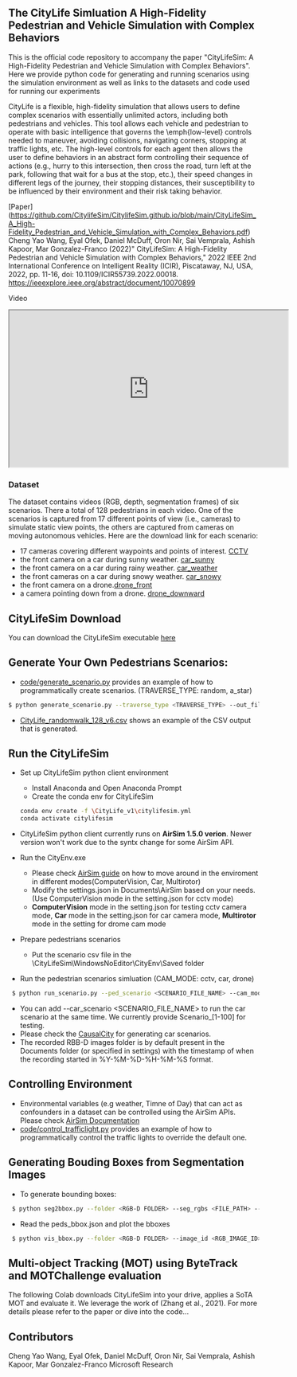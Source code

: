 
## The CityLife Simluation A High-Fidelity Pedestrian and Vehicle Simulation with Complex Behaviors
This is the official code repository to accompany the paper "CityLifeSim: A High-Fidelity Pedestrian and Vehicle Simulation with Complex Behaviors".
Here we provide python code for generating and running scenarios using the simulation environment as well as links to the datasets and code used for running our experiments

CityLife is a flexible, high-fidelity simulation that allows users to define complex scenarios with essentially unlimited actors, including both pedestrians and vehicles. 
This tool allows each vehicle and pedestrian to operate with basic intelligence that governs the \emph{low-level} controls needed to maneuver, avoiding collisions, navigating corners, stopping at traffic lights, etc. The high-level controls for each agent then allows the user to define behaviors in an abstract form controlling their sequence of actions (e.g., hurry to this intersection, then cross the road, turn left at the park, following that wait for a bus at the stop, etc.), their speed changes in different legs of the journey, their stopping distances, their susceptibility to be influenced by their environment and their risk taking behavior.

[Paper] (https://github.com/CitylifeSim/CitylifeSim.github.io/blob/main/CityLifeSim_A_High-Fidelity_Pedestrian_and_Vehicle_Simulation_with_Complex_Behaviors.pdf)
Cheng Yao Wang,  Eyal Ofek, Daniel McDuff, Oron Nir, Sai Vemprala,  Ashish Kapoor,  Mar Gonzalez-Franco (2022)" CityLifeSim: A High-Fidelity Pedestrian and Vehicle Simulation with Complex Behaviors," 2022 IEEE 2nd International Conference on Intelligent Reality (ICIR), Piscataway, NJ, USA, 2022, pp. 11-16, doi: 10.1109/ICIR55739.2022.00018.
https://ieeexplore.ieee.org/abstract/document/10070899

Video
<iframe src="https://drive.google.com/file/d/1HzDDNNBiDJH3pginjnWD6ZoLsC5pzE-l/preview" width="560" height="315" allow="autoplay"></iframe>

### Dataset
The dataset contains videos (RGB, depth, segmentation frames) of six scenarios. There a total of 128 pedestrians in each video. One of the scenarios is captured from 17 different points of view (i.e., cameras) to simulate static view points, the others are captured from cameras on moving autonomous vehicles. 
Here are the download link for each scenario: 

* 17 cameras covering different waypoints and points of interest. [CCTV](https://drive.google.com/file/d/1lZWYIObz4HGp87YTetgoMrbIn-jfflgW/view?usp=sharing)
* the front camera on a car during sunny weather. [car_sunny](https://drive.google.com/file/d/1MakOLo3e2XHk3hDgmuIZDAl5dwpQYSeo/view?usp=sharing)
* the front camera on a car during rainy weather. [car_weather](https://drive.google.com/file/d/1KtDhfqQaPbNx4BcbdCLG5DKuc0Uf0361/view?usp=sharing)
* the front cameras on a car during snowy weather. [car_snowy](https://drive.google.com/file/d/1by29iSKW6X943yHjvJVFepo2JDp7Ep42/view?usp=sharing)
* the front camera on a drone.[drone_front](https://drive.google.com/file/d/19fVTnfQiY-_YHoBQR7-qbsyrSLnPJZK3/view?usp=sharing)
* a camera pointing down from a drone. [drone_downward](https://drive.google.com/file/d/1S7sFj7MWWvWAP_B-pgRmoVxcqtoI1j4I/view?usp=sharing)


## CityLifeSim Download
You can download the CityLifeSim executable [here](https://1drv.ms/u/s!AsGKWIA1OsCvpVjc4_8OckZMVUKN?e=9Lum0t)


## Generate Your Own Pedestrians Scenarios:
* [code/generate_scenario.py](https://github.com/CitylifeSim/CitylifeSim.github.io/blob/main/code/generate_scenario.py) provides an example of how to programmatically create scenarios. (TRAVERSE_TYPE: random, a_star)
```bash
$ python generate_scenario.py --traverse_type <TRAVERSE_TYPE> --out_file <SCENARIO_FILE_NAME>.csv
```
* [CityLife_randomwalk_128_v6.csv](https://github.com/CitylifeSim/CitylifeSim.github.io/blob/main/code/CityLife_randomwalk_128_v6.csv) shows an example of the CSV output that is generated.

## Run the CityLifeSim
* Set up CityLifeSim python client environment
  * Install Anaconda and Open Anaconda Prompt
  * Create the conda env for CityLifeSim
   ```bash
   conda env create -f \CityLife_v1\citylifesim.yml
   conda activate citylifesim
  ```
* CityLifeSim python client currently runs on **AirSim 1.5.0 verion**. Newer version won't work due to the syntx change for some AirSim API.

* Run the CityEnv.exe
  * Please check [AirSim guide](https://microsoft.github.io/AirSim/settings/) on how to move around in the enviroment in different modes(ComputerVision, Car, Multirotor)
  * Modify the settings.json in Documents\AirSim based on your needs. (Use ComputerVision mode in the setting.json for cctv mode)
  * **ComputerVision** mode in the setting.json for testing cctv camera mode, **Car** mode in the setting.json for car camera mode, **Multirotor** mode in the setting for drome cam mode 

* Prepare pedestrians scenarios
  * Put the scenario csv file in the \CityLifeSim\WindowsNoEditor\CityEnv\Saved folder

* Run the pedestrian scenarios simluation (CAM_MODE: cctv, car, drone)
 ```bash
  $ python run_scenario.py --ped_scenario <SCENARIO_FILE_NAME> --cam_mode <CAM_MODE> --recording
 ```
 * You can add --car_scenario <SCENARIO_FILE_NAME> to run the car scenario at the same time. We currently provide Scenario_[1-100] for testing. 
 * Please check the [CausalCity](https://github.com/CitylifeSim/causalcity.github.io) for generating car scenarios.
 * The recorded RBB-D images folder is by default present in the Documents folder (or specified in settings) with the timestamp of when the recording started in %Y-%M-%D-%H-%M-%S format.

## Controlling Environment
  * Environmental variables (e.g weather, Timne of Day) that can act as confounders in a dataset can be controlled using the AirSim APIs. Please check [AirSim Documentation](https://microsoft.github.io/AirSim/apis/)
  * [code/control_trafficlight.py](https://github.com/CitylifeSim/CitylifeSim.github.io/blob/main/code/control_trafficlight.py) provides an example of how to programmatically control the traffic lights to override the default one.

## Generating Bouding Boxes from Segmentation Images
 * To generate bounding boxes:
 ```bash
  $ python seg2bbox.py --folder <RGB-D FOLDER> --seg_rgbs <FILE_PATH> --save_image
 ```
 * Read the peds_bbox.json and plot the bboxes
 ```bash
  $ python vis_bbox.py --folder <RGB-D FOLDER> --image_id <RGB_IMAGE_ID>
 ``` 

## Multi-object Tracking (MOT) using ByteTrack and MOTChallenge evaluation
The following Colab downloads CityLifeSim into your drive, applies a SoTA MOT and evaluate it. 
We leverage the work of (Zhang et al., 2021).
For more details please refer to the paper or dive into the code...


## Contributors
Cheng Yao Wang,  Eyal Ofek, Daniel McDuff, Oron Nir, Sai Vemprala,  Ashish Kapoor,  Mar Gonzalez-Franco 
Microsoft Research
